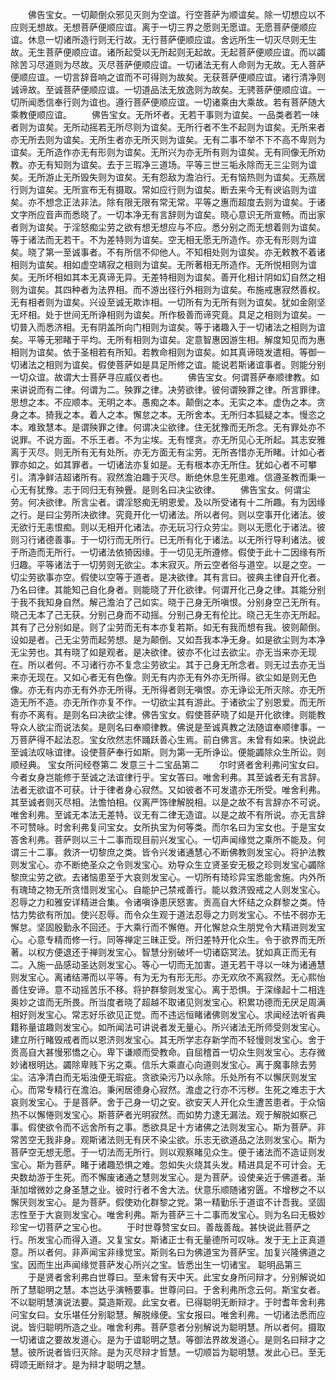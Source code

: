 <!-- { "loadSidebar": true } -->
　　佛告宝女。一切颠倒众邪见灭则为空谊。行空菩萨为顺谊矣。除一切想应以不应则无想故。无想菩萨便顺应谊。离于一切三界之愿则无愿谊。无愿菩萨便顺应谊。休息一切诸所造行则无行故。无行菩萨便顺应谊。舍远所生一切灭尽则无生故。无生菩萨便顺应谊。诸所起受以无所起则无起故。无起菩萨便顺应谊。而以蠲除苦习尽道则为尽故。灭尽菩萨便顺应谊。一切诸法无有人命则为无故。无人菩萨便顺应谊。一切言辞音响之谊而不可得则为故矣。无获菩萨便顺应谊。诸行清净则诚谛故。至诚菩萨便顺应谊。一切道品法无放逸则为故矣。无骋菩萨便顺应谊。一切所闻悉信奉行则为谊也。遵行菩萨便顺应谊。一切诸乘由大乘故。若有菩萨随大乘教便顺应谊。
　　佛告宝女。无所坏者。无若干事则为谊矣。一品类者若一味者则为谊矣。无所动摇若无所尽则为谊矣。无所行者不生不起则为谊矣。无所来者亦无所去则为谊矣。无所生者亦无所灭则为谊矣。无有二事不举不下不高不卑则为谊矣。无所造作亦无有形则为谊矣。无所兴为亦无所有则为谊矣。无有同像无所劝教。亦无有知则为谊矣。去于三瑕净三道场。平等三世三垢永除而无三尘则为谊矣。无所游止无所毁失则为谊矣。无有怨敌为澹泊行。无有恼热则为谊矣。无燕居行则为谊矣。无所宣布无有摄取。常如应行则为谊矣。断去来今无有谀谄则为谊矣。亦不想念正法非法。除有限无限有常无常。平等之惠而超度去则为谊矣。于诸文字所应音声而悉晓了。一切本净无有言辞则为谊矣。晓心意识无所宣畅。而出家者则为谊矣。于淫怒痴尘劳之欲有想无想应与不应。悉分别之而无想着则为谊矣。等于诸法而无若干。不为差特则为谊矣。空无相无愿无所造作。亦无有形则为谊矣。晓了第一至诚事者。不有所信不仰他人。不知相处则为谊矣。亦无敕教不着诸相则为谊矣。相如虚空靖寂之相则为谊矣。无所著相无所造作。无所悦相则为谊矣。无所坏相如其本无真谛无异。无差特相则为谊矣。善开化相计阴如幻自然之相则为谊矣。其四种者为法界相。而不游出径行外相则为谊矣。布施戒惠寂然善权。无有相者则为谊矣。兴设至诚无欺诈相。一切所有为无所有则为谊矣。犹如金刚坚无坏相。处于世间无所诤相则为谊矣。所作极善而谛究竟。具足之相则为谊矣。一切普入而悉济相。无有阴盖所向门相则为谊矣。等于诸趣入于一切诸法之相则为谊矣。平等无邪睹于平均。无所有相则为谊矣。定意智惠因游生相。解度知见而为惠相则为谊矣。依于圣相若有所知。若教命相则为谊矣。如其真谛晓发遣相。等御一切诸法之相则为谊矣。假使菩萨如是具足所修之谊。能说若斯诸谊事者。则能分别一切众谊。故谓大士菩萨寻应威仪者也。
　　佛告宝女。何谓菩萨奉顺律教。如来讲说而有二律。何谓为二。殃罪之律。决劳欲律。彼何谓殃罪之律。所言罪律。思想之本。不应顺本。无明之本。愚痴之本。颠倒之本。无实之本。虚伪之本。贪身之本。猗我之本。着人之本。懈怠之本。无所舍本。无所归本狐疑之本。慢恣之本。难致慧本。是谓殃罪之律。何谓决尘欲律。住无犹豫而无所念。无有罪处亦不说罪。不说方面。不乐王者。不为尘埃。无有悭贪。亦无所见心无所起。其志安雅离于灭尽。则无所有无有处所。亦无方面无有尘劳。无所吝惜亦无所睹。计如心者罪亦如之。如其罪者。一切诸法亦复如是。无有根本亦无所住。犹如心者不可攀引。清净鲜洁超诸所有。寂然澹泊趣于灭尽。断绝休息生死患难。信遵圣教而秉一心无有犹豫。志于同归无有殃舋。是则名曰决尘欲律。
　　佛告宝女。何谓尘劳。何决欲律。所言尘者。谓淫怒痴无明恩爱。及以所受诸有十二所趣。有为因缘之行。是曰尘劳所决欲律。究竟开化一切诸法。所以者何。则以空事开化诸法。彼无欲行无恚恨痴。则以无相开化诸法。亦无玩习行众劳尘。则以无愿化于诸法。彼则习行诸德善事。于一切行而无所行。已无所有化于诸法。以无所行导利诸法。彼于所造而无所行。一切诸法依猗因缘。于一切见无所遵修。假使于此十二因缘有所归趣。平等诸法于一切劳则无欲尘。本末寂灭。所云空者俗与道空。以是之空。一切尘劳欲事亦空。假使以空等于道者。是决欲律。其有言曰。彼典主律自开化者。乃名曰律。其能知己自化身者。则能晓了开化欲律。何谓开化己身之律。其能分别于我不我知身自然。解己澹泊了己如实。晓于己身无所嗔恨。分别身空己无所有。晓己无本了己无获。分别己身而不动摇。分别己身无有伦比。晓己无生亦无所起。其有了己分别如是。则了尘劳而无有本亦复若斯。如无有我而想有我。彼则颠倒。设如是者。己无尘劳而起劳想。是为颠倒。又如吾我本净无身。如是欲尘则为本净无尘劳也。其有晓了如是观者。是决欲律。彼亦不化过去欲尘。亦无当来亦无现在。所以者何。不习诸行亦不复念尘劳欲尘。其于己身无所念者。则无过去亦无当来亦无现在。又如心者无有色像。则无有内亦无有外亦无所得。欲尘如是则无色像。亦无有内亦无有外亦无所得。无所得者则无嗔恨。亦无诤讼无所灭除。亦无所造无所不造。亦无所作亦复不作。一切欲尘其有游此。于诸欲尘了别恩爱。而无所有亦不离有。是则名曰决欲尘律。佛告宝女。假使菩萨晓了如是开化欲律。则能教导众人欲尘而说法矣。是则名曰奉顺律教。佛说是至诚真教之法随谊奉顺律事。一万菩萨得不起法忍。宝女欣然志怀踊跃善心生焉。前白佛言。未曾有如来。快说此至诚法叹咏谊律。设使菩萨奉行如斯。则为第一无所诤讼。便能蠲除众生所讼。则顺经典。
宝女所问经卷第二
发意三十二宝品第二
　　尔时贤者舍利弗问宝女曰。今者女身岂能修于至诚之法谊律行乎。宝女答曰。唯舍利弗。其至诚者无有言辞。法者无欲谊不可获。计于律者身心寂然。又如彼者不可发遣亦无所受。唯舍利弗。其至诚者则灭尽相。法憺怕相。仪离严饰律解脱相。以是之故不有言辞亦不可说。唯舍利弗。至诚无本法无差特。议无有二律无造谊。以是之故不有所说。亦无言辞不可赞咏。时舍利弗复问宝女。女所执宝为何等类。而尔名曰为宝女也。于是宝女答舍利弗。菩萨则以三十二事而现目前兴发宝心。一切声闻缘觉之乘所不能及。何谓三十二事。救济一切黎庶之类。皆令兴发诸通慧心不断佛教则发宝心。将护法教则发宝心。亦不断绝圣众之令则发宝心。劝导众生立贤圣安无极之珍则发宝心蠲除黎庶尘劳之欲。去诸恼患至于大哀则发宝心。一切所有琦珍异宝悉能舍施。内外所有瑰琦之物无所贪惜则发宝心。自能护己禁戒善行。能以救济毁戒之人则发宝心。忍辱之力和雅安详精进合集。令诸嗔诤患厌怒害。贡高自大怀结之众群黎之类。恃怙力势欲有所加。使兴忍辱。而令众生观于道法忍辱之力则发宝心。不怯不弱亦无懈怠。坚固殷勤永不回还。于大乘行而不懈倦。开化懈怠众生朋党令大精进则发宝心。心意专精而修一行。同等禅定三昧正受。所归差特开化众生。令于欲界而无所著。以权方便退还于禅则发宝心。智慧分别破坏一切诸窈冥法。犹如真正而无有二。入施一品感动圣达则发宝心。等心一切而无加害。道无若干寻以一味为诸通慧则发宝心。离诸结滞而以平等。有为无为有形无形。亦无欢欣不离寂然。无心熙怡善住安谛。意不动摇苦乐不移。将护群黎则发宝心。离于恐惧。于深缘起十二相连奥妙之谊而无所畏。所当度者晓了超越不取诸见则发宝心。积累功德而无厌足周满相好则发宝心。常志好乐欲见正觉。而不违远恒睹诸佛则发宝心。求闻经法听省典籍称量谊趣则发宝心。如所闻法可讲说者发无量心。所兴诸法无所师受则发宝心。建立所行睹毁戒者而以恩济则发宝心。其无所学志存新学而不轻慢则发宝心。舍于贡高自大甚慢邪憍之心。卑下谦顺而受教命。自屈稽首一切众生则发宝心。志存微妙诸根明达。蠲除卑贱下劣之乘。信乐大乘直心向道则发宝心。离于魔事除去劳尘。洁净清白而无垢浊便无瑕疵。贪欲染污乃以永除。乐处所有不以懈厌则发宝心。而常专精行在澹泊。秉闲居德身心寂然。澹虚之行亦不污秽。生死之难志于大哀则发宝心。于是菩萨。舍于己身一切之安。欲安天人开化众生遭苦患者。于众恼热不以懈惓则发宝心。斯菩萨者光明寂然。而如势力逮无漏法。观于解脱如察己事。假使欲令而不远舍所有之事。悉欲具足十方诸佛之法则发宝心。斯为菩萨。非常苦空无我非身。观斯诸法则无有厌不染尘欲。乐志无欲道品之法则发宝心。斯为菩萨空无想无愿。于一切法而无所行。则以观察睹见众生。便于诸法而不造证则发宝心。斯为菩萨。睹于诸趣恐惧之难。忽如失火烧其头发。精进具足不可计会。无央数劫游于生死。而不懈废诸通之慧则发宝心。是为菩萨。设使亲近于佛道者。渐渐加增微妙之身圣慧之业。彼时行者不舍大法。伏意乐顺随诸穷匮。不增秽之不以懈厌则发宝心。是为菩萨。假使劝化群黎之党。第一精勤乐于道谊不计吾我。坚固志性至于大哀则发宝心。唯舍利弗。斯为菩萨三十二事而发宝心。则为名曰无极妙珍宝一切菩萨之宝心也。
　　于时世尊赞宝女曰。善哉善哉。甚快说此菩萨之行。所发宝心而得入道。又复宝女。斯诸正士有无量德所可叹咏。发于无上正真道意。所以者何。非声闻宝非缘觉宝。斯则名曰为佛道宝为菩萨宝。加复兴隆佛道之宝。因而生出声闻缘觉菩萨发心所兴之宝。皆悉出生一切诸宝。
聪明品第三
　　于是贤者舍利弗白世尊曰。至未曾有天中天。此宝女身所问辩才。分别解说如所了慧聪明之慧。本岂达乎演畅要事。世尊问曰。于舍利弗所念云何。斯宝女者。不以聪明慧演说法要。莫造斯观。此宝女者。已得聪明无断辩才。于时耆年舍利弗问宝女曰。女乐堪任分别聪慧。解脱缘便。宝女报曰。唯舍利弗。一切诸法悉而应说。皆归聪明所造之业。唯舍利弗。菩萨意者分别解说为聪明慧。所以者何。摄取一切诸谊之要故发道心。是为于谊聪明之慧。等御法界故发道心。是则名曰辩才之慧。彼所说者皆归灭除。是为灭尽辩才哲慧。一切顺旨为聪明慧。发此心已。至无碍颂无断辩才。是为辩才聪明之慧。
